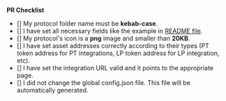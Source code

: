 **PR Checklist**

- [] My protocol folder name must be **kebab-case**.
- [] I have set all necessary fields like the example in [README file](../README.md).
- [] My protocol's icon is a **png** image and smaller than **20KB**.
- [] I have set asset addresses correctly according to their types (PT token address for PT integrations, LP token address for LP integration, etc).
- [] I have set the integration URL valid and it points to the appropriate page.
- [] I did not change the global config.json file. This file will be automatically generated.
